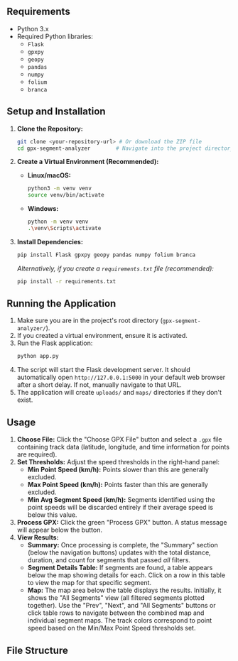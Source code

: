 
## Requirements

*   Python 3.x
*   Required Python libraries:
    *   `Flask`
    *   `gpxpy`
    *   `geopy`
    *   `pandas`
    *   `numpy`
    *   `folium`
    *   `branca`

## Setup and Installation

1.  **Clone the Repository:**
    ```bash
    git clone <your-repository-url> # Or download the ZIP file
    cd gpx-segment-analyzer        # Navigate into the project directory
    ```

2.  **Create a Virtual Environment (Recommended):**
    *   **Linux/macOS:**
        ```bash
        python3 -m venv venv
        source venv/bin/activate
        ```
    *   **Windows:**
        ```bash
        python -m venv venv
        .\venv\Scripts\activate
        ```

3.  **Install Dependencies:**
    ```bash
    pip install Flask gpxpy geopy pandas numpy folium branca
    ```
    *Alternatively, if you create a `requirements.txt` file (recommended):*
    ```bash
    pip install -r requirements.txt
    ```

## Running the Application

1.  Make sure you are in the project's root directory (`gpx-segment-analyzer/`).
2.  If you created a virtual environment, ensure it is activated.
3.  Run the Flask application:
    ```bash
    python app.py
    ```
4.  The script will start the Flask development server. It should automatically open `http://127.0.0.1:5000` in your default web browser after a short delay. If not, manually navigate to that URL.
5.  The application will create `uploads/` and `maps/` directories if they don't exist.

## Usage

1.  **Choose File:** Click the "Choose GPX File" button and select a `.gpx` file containing track data (latitude, longitude, and time information for points are required).
2.  **Set Thresholds:** Adjust the speed thresholds in the right-hand panel:
    *   **Min Point Speed (km/h):** Points slower than this are generally excluded.
    *   **Max Point Speed (km/h):** Points faster than this are generally excluded.
    *   **Min Avg Segment Speed (km/h):** Segments identified using the point speeds will be discarded entirely if their average speed is below this value.
3.  **Process GPX:** Click the green "Process GPX" button. A status message will appear below the button.
4.  **View Results:**
    *   **Summary:** Once processing is complete, the "Summary" section (below the navigation buttons) updates with the total distance, duration, and count for segments that passed *all* filters.
    *   **Segment Details Table:** If segments are found, a table appears below the map showing details for each. Click on a row in this table to view the map for that specific segment.
    *   **Map:** The map area below the table displays the results. Initially, it shows the "All Segments" view (all filtered segments plotted together). Use the "Prev", "Next", and "All Segments" buttons or click table rows to navigate between the combined map and individual segment maps. The track colors correspond to point speed based on the Min/Max Point Speed thresholds set.

## File Structure
